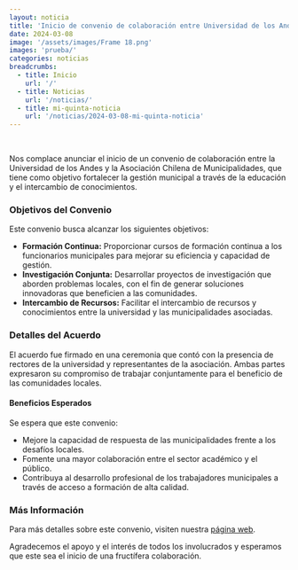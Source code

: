 ```yaml
---
layout: noticia
title: 'Inicio de convenio de colaboración entre Universidad de los Andes y Asociación Chilena de Municipalidades'
date: 2024-03-08
image: '/assets/images/Frame 18.png'
images: 'prueba/'
categories: noticias
breadcrumbs:
  - title: Inicio
    url: '/'
  - title: Noticias
    url: '/noticias/'
  - title: mi-quinta-noticia
    url: '/noticias/2024-03-08-mi-quinta-noticia'
---
```


<br>

Nos complace anunciar el inicio de un convenio de colaboración entre la Universidad de los Andes y la Asociación Chilena de Municipalidades, que tiene como objetivo fortalecer la gestión municipal a través de la educación y el intercambio de conocimientos.

### Objetivos del Convenio

Este convenio busca alcanzar los siguientes objetivos:

- **Formación Continua:** Proporcionar cursos de formación continua a los funcionarios municipales para mejorar su eficiencia y capacidad de gestión.
- **Investigación Conjunta:** Desarrollar proyectos de investigación que aborden problemas locales, con el fin de generar soluciones innovadoras que beneficien a las comunidades.
- **Intercambio de Recursos:** Facilitar el intercambio de recursos y conocimientos entre la universidad y las municipalidades asociadas.

### Detalles del Acuerdo

El acuerdo fue firmado en una ceremonia que contó con la presencia de rectores de la universidad y representantes de la asociación. Ambas partes expresaron su compromiso de trabajar conjuntamente para el beneficio de las comunidades locales.

#### Beneficios Esperados

Se espera que este convenio:

- Mejore la capacidad de respuesta de las municipalidades frente a los desafíos locales.
- Fomente una mayor colaboración entre el sector académico y el público.
- Contribuya al desarrollo profesional de los trabajadores municipales a través de acceso a formación de alta calidad.

### Más Información

Para más detalles sobre este convenio, visiten nuestra [página web](URL-de-la-universidad-o-asociación).

Agradecemos el apoyo y el interés de todos los involucrados y esperamos que este sea el inicio de una fructífera colaboración.
